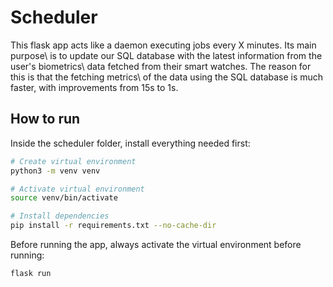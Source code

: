 # Scheduler

This flask app acts like a daemon executing jobs every X minutes. Its main purpose\\
is to update our SQL database with the latest information from the user's biometrics\\
data fetched from their smart watches. The reason for this is that the fetching metrics\\
of the data using the SQL database is much faster, with improvements from 15s to 1s.

## How to run

Inside the scheduler folder, install everything needed first:

```bash
# Create virtual environment
python3 -m venv venv

# Activate virtual environment
source venv/bin/activate

# Install dependencies
pip install -r requirements.txt --no-cache-dir
```

Before running the app, always activate the virtual environment before running:

```bash
flask run
```
